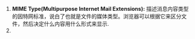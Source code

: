 1. **MIME Type(Multipurpose Internet Mail Extensions):** 描述消息内容类型的因特网标准，说白了也就是文件的媒体类型。浏览器可以根据它来区分文件，然后决定什么内容用什么形式来显示.
2. 